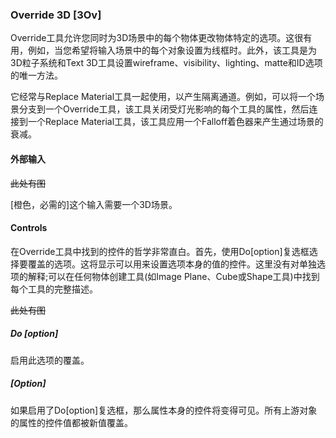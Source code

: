 ### Override 3D [3Ov]

Override工具允许您同时为3D场景中的每个物体更改物体特定的选项。这很有用，例如，当您希望将输入场景中的每个对象设置为线框时。此外，该工具是为3D粒子系统和Text 3D工具设置wireframe、visibility、lighting、matte和ID选项的唯一方法。

它经常与Replace Material工具一起使用，以产生隔离通道。例如，可以将一个场景分支到一个Override工具，该工具关闭受灯光影响的每个工具的属性，然后连接到一个Replace Material工具，该工具应用一个Falloff着色器来产生通过场景的衰减。

#### 外部输入

~~此处有图~~

[橙色，必需的]这个输入需要一个3D场景。

#### Controls

在Override工具中找到的控件的哲学非常直白。首先，使用Do[option]复选框选择要覆盖的选项。这将显示可以用来设置选项本身的值的控件。这里没有对单独选项的解释;可以在任何物体创建工具(如Image Plane、Cube或Shape工具)中找到每个工具的完整描述。

~~此处有图~~

##### Do [option]

启用此选项的覆盖。

##### [Option]

如果启用了Do[option]复选框，那么属性本身的控件将变得可见。所有上游对象的属性的控件值都被新值覆盖。